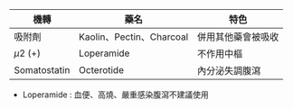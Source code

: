 | 機轉         | 藥名                     | 特色               |
|--------------|--------------------------|--------------------|
| 吸附劑       | Kaolin、Pectin、Charcoal | 併用其他藥會被吸收 |
| $\mu2$ (+)      | Loperamide               | 不作用中樞         |
| Somatostatin | Octerotide               | 內分泌失調腹瀉     |
- Loperamide : 血便、高燒、嚴重感染腹瀉不建議使用